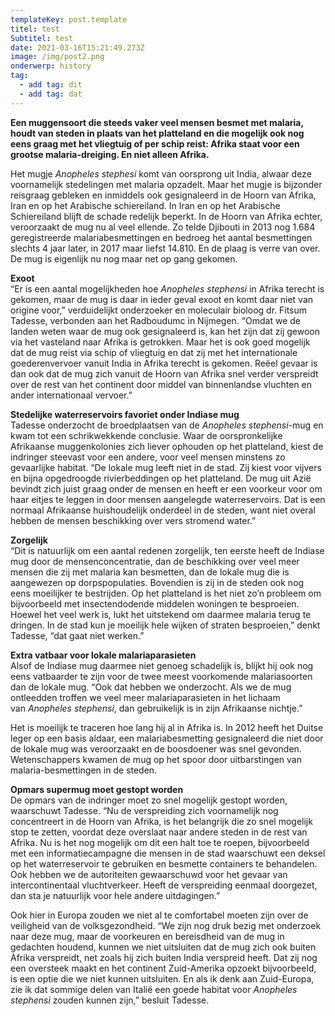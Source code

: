 ```yaml
---
templateKey: post.template
titel: test
Subtitel: test
date: 2021-03-16T15:21:49.273Z
image: /img/post2.png
onderwerp: history
tag:
  - add tag: dit
  - add tag: dat
---
```

**Een muggensoort die steeds vaker veel mensen besmet met malaria, houdt van steden in plaats van het platteland en die mogelijk ook nog eens graag met het vliegtuig of per schip reist: Afrika staat voor een grootse malaria-dreiging. En niet alleen Afrika.**

Het mugje *Anopheles stephesi* komt van oorsprong uit India, alwaar deze voornamelijk stedelingen met malaria opzadelt. Maar het mugje is bijzonder reisgraag gebleken en inmiddels ook gesignaleerd in de Hoorn van Afrika, Iran en op het Arabische schiereiland. In Iran en op het Arabische Schiereiland blijft de schade redelijk beperkt. In de Hoorn van Afrika echter, veroorzaakt de mug nu al veel ellende. Zo telde Djibouti in 2013 nog 1.684 geregistreerde malariabesmettingen en bedroeg het aantal besmettingen slechts 4 jaar later, in 2017 maar liefst 14.810. En de plaag is verre van over. De mug is eigenlijk nu nog maar net op gang gekomen.

**Exoot**\
“Er is een aantal mogelijkheden hoe *Anopheles stephensi* in Afrika terecht is gekomen, maar de mug is daar in ieder geval exoot en komt daar niet van origine voor,” verduidelijkt onderzoeker en moleculair bioloog dr. Fitsum Tadesse, verbonden aan het Radboudumc in Nijmegen. “Omdat we de landen weten waar de mug ook gesignaleerd is, kan het zijn dat zij gewoon via het vasteland naar Afrika is getrokken. Maar het is ook goed mogelijk dat de mug reist via schip of vliegtuig en dat zij met het internationale goederenvervoer vanuit India in Afrika terecht is gekomen. Reëel gevaar is dan ook dat de mug zich vanuit de Hoorn van Afrika snel verder verspreidt over de rest van het continent door middel van binnenlandse vluchten en ander internationaal vervoer.”



**Stedelijke waterreservoirs favoriet onder Indiase mug**\
Tadesse onderzocht de broedplaatsen van de *Anopheles stephensi*-mug en kwam tot een schrikwekkende conclusie. Waar de oorspronkelijke Afrikaanse muggenkolonies zich liever ophouden op het platteland, kiest de indringer steevast voor een andere, voor veel mensen minstens zo gevaarlijke habitat. “De lokale mug leeft niet in de stad. Zij kiest voor vijvers en bijna opgedroogde rivierbeddingen op het platteland. De mug uit Azië bevindt zich juist graag onder de mensen en heeft er een voorkeur voor om haar eitjes te leggen in door mensen aangelegde waterreservoirs. Dat is een normaal Afrikaanse huishoudelijk onderdeel in de steden, want niet overal hebben de mensen beschikking over vers stromend water.”

**Zorgelijk**\
“Dit is natuurlijk om een aantal redenen zorgelijk, ten eerste heeft de Indiase mug door de mensenconcentratie, dan de beschikking over veel meer mensen die zij met malaria kan besmetten, dan de lokale mug die is aangewezen op dorpspopulaties. Bovendien is zij in de steden ook nog eens moeilijker te bestrijden. Op het platteland is het niet zo’n probleem om bijvoorbeeld met insectendodende middelen woningen te besproeien. Hoewel het veel werk is, lukt het uitstekend om daarmee malaria terug te dringen. In de stad kun je moeilijk hele wijken of straten besproeien,” denkt Tadesse, “dat gaat niet werken.”

**Extra vatbaar voor lokale malariaparasieten**\
Alsof de Indiase mug daarmee niet genoeg schadelijk is, blijkt hij ook nog eens vatbaarder te zijn voor de twee meest voorkomende malariasoorten dan de lokale mug. “Ook dat hebben we onderzocht. Als we de mug ontleedden troffen we veel meer malariaparasieten in het lichaam van *Anopheles stephensi*, dan gebruikelijk is in zijn Afrikaanse nichtje.”



Het is moeilijk te traceren hoe lang hij al in Afrika is. In 2012 heeft het Duitse leger op een basis aldaar, een malariabesmetting gesignaleerd die niet door de lokale mug was veroorzaakt en de boosdoener was snel gevonden. Wetenschappers kwamen de mug op het spoor door uitbarstingen van malaria-besmettingen in de steden.

**Opmars supermug moet gestopt worden**\
De opmars van de indringer moet zo snel mogelijk gestopt worden, waarschuwt Tadesse. “Nu de verspreiding zich voornamelijk nog concentreert in de Hoorn van Afrika, is het belangrijk die zo snel mogelijk stop te zetten, voordat deze overslaat naar andere steden in de rest van Afrika. Nu is het nog mogelijk om dit een halt toe te roepen, bijvoorbeeld met een informatiecampagne die mensen in de stad waarschuwt een deksel op het waterreservoir te gebruiken en besmette containers te behandelen. Ook hebben we de autoriteiten gewaarschuwd voor het gevaar van intercontinentaal vluchtverkeer. Heeft de verspreiding eenmaal doorgezet, dan sta je natuurlijk voor hele andere uitdagingen.”

Ook hier in Europa zouden we niet al te comfortabel moeten zijn over de veiligheid van de volksgezondheid. “We zijn nog druk bezig met onderzoek naar deze mug, maar de voorkeuren en bereisdheid van de mug in gedachten houdend, kunnen we niet uitsluiten dat de mug zich ook buiten Afrika verspreidt, net zoals hij zich buiten India verspreid heeft. Dat zij nog een oversteek maakt en het continent Zuid-Amerika opzoekt bijvoorbeeld, is een optie die we niet kunnen uitsluiten. En als ik denk aan Zuid-Europa, zie ik dat sommige delen van Italië een goede habitat voor *Anopheles stephensi* zouden kunnen zijn,” besluit Tadesse.